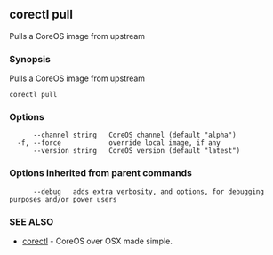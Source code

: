 ## corectl pull

Pulls a CoreOS image from upstream

### Synopsis


Pulls a CoreOS image from upstream

```
corectl pull
```

### Options

```
      --channel string   CoreOS channel (default "alpha")
  -f, --force            override local image, if any
      --version string   CoreOS version (default "latest")
```

### Options inherited from parent commands

```
      --debug   adds extra verbosity, and options, for debugging purposes and/or power users
```

### SEE ALSO
* [corectl](corectl.md)	 - CoreOS over OSX made simple.


